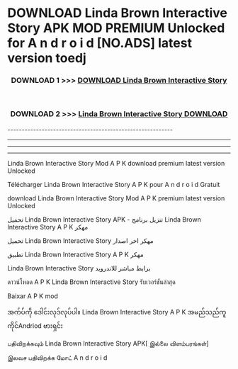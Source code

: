 # DOWNLOAD Linda Brown Interactive Story APK MOD PREMIUM Unlocked for A n d r o i d [NO.ADS] latest version toedj 



<div align="center">

<h3>DOWNLOAD 1 >>> <a href="https://getmod2.web.app/?judul=Linda Brown Interactive Story">DOWNLOAD Linda Brown Interactive Story</a></h3><br>

<h3>DOWNLOAD 2 >>> <a href="https://getmod2.web.app/?judul=Linda Brown Interactive Story">Linda Brown Interactive Story DOWNLOAD </a></h3>

</div>
----------------------------------------------------------

----------------------------------------------------------

----------------------------------------------------------

----------------------------------------------------------

Linda Brown Interactive Story Mod A P K download premium latest version Unlocked

Télécharger Linda Brown Interactive Story A P K pour A n d r o i d Gratuit

download Linda Brown Interactive Story Mod A P K premium latest version Unlocked

تحميل Linda Brown Interactive Story APK - تنزيل برنامج Linda Brown Interactive Story A P K مهكر

تحميل Linda Brown Interactive Story مهكر اخر اصدار

تطبيق Linda Brown Interactive Story A P K مهكر

Linda Brown Interactive Story برابط مباشر للاندرويد

ดาวน์โหลด A P K Linda Brown Interactive Story รับเวอร์ชันล่าสุด

Baixar A P K mod

အက်ပ်ကို ဒေါင်းလုဒ်လုပ်ပါ။ Linda Brown Interactive Story A P K အမည်သည်ကူကိုင်Andriod ဗားရှင်း

பதிவிறக்கவும் Linda Brown Interactive Story APK[ இல்லை விளம்பரங்கள்] 
 
இலவச பதிவிறக்க மோட் A n d r o i d



